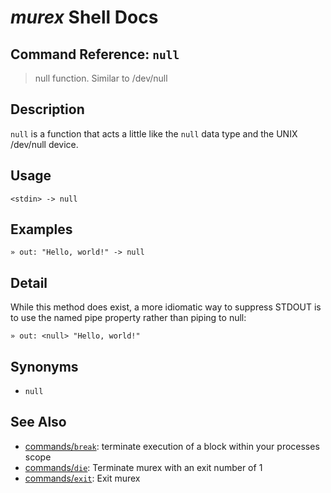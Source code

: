 # _murex_ Shell Docs

## Command Reference: `null`

> null function. Similar to /dev/null

## Description

`null` is a function that acts a little like the `null` data type and the
UNIX /dev/null device.

## Usage

    <stdin> -> null

## Examples

    » out: "Hello, world!" -> null

## Detail

While this method does exist, a more idiomatic way to suppress STDOUT is to
use the named pipe property rather than piping to null:

    » out: <null> "Hello, world!"

## Synonyms

* `null`


## See Also

* [commands/`break`](../commands/break.md):
  terminate execution of a block within your processes scope
* [commands/`die`](../commands/die.md):
  Terminate murex with an exit number of 1
* [commands/`exit`](../commands/exit.md):
  Exit murex